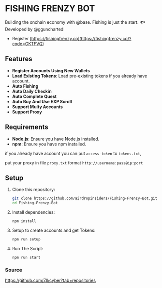 # FISHING FRENZY BOT

Building the onchain economy with @base. Fishing is just the start. 🐟 Developed by @gguncharted

- Register [https://fishingfrenzy.co](https://fishingfrenzy.co/?code=GKTFVQ)

## Features

- **Register Accounts Using New Wallets**
- **Load Existing Tokens**: Load pre-existing tokens if you already have account.
- **Auto Fishing**
- **Auto Daily Checkin**
- **Auto Complete Quest**
- **Auto Buy And Use EXP Scroll**
- **Support Multy Accounts**
- **Support Proxy**

## Requirements

- **Node.js**: Ensure you have Node.js installed.
- **npm**: Ensure you have npm installed.

if you already have account you can put `access-token` to `tokens.txt`,

put your proxy in file `proxy.txt` format `http://username:pass@ip:port`

## Setup

1. Clone this repository:
   ```bash
   git clone https://github.com/airdropinsiders/Fishing-Frenzy-Bot.git
   cd Fishing-Frenzy-Bot
   ```
2. Install dependencies:
   ```bash
   npm install
   ```
3. Setup to create accounts and get Tokens:
   ```bash
   npm run setup
   ```
4. Run The Script:
   ```bash
   npm run start
   ```

### Source

https://github.com/Zlkcyber?tab=repositories
